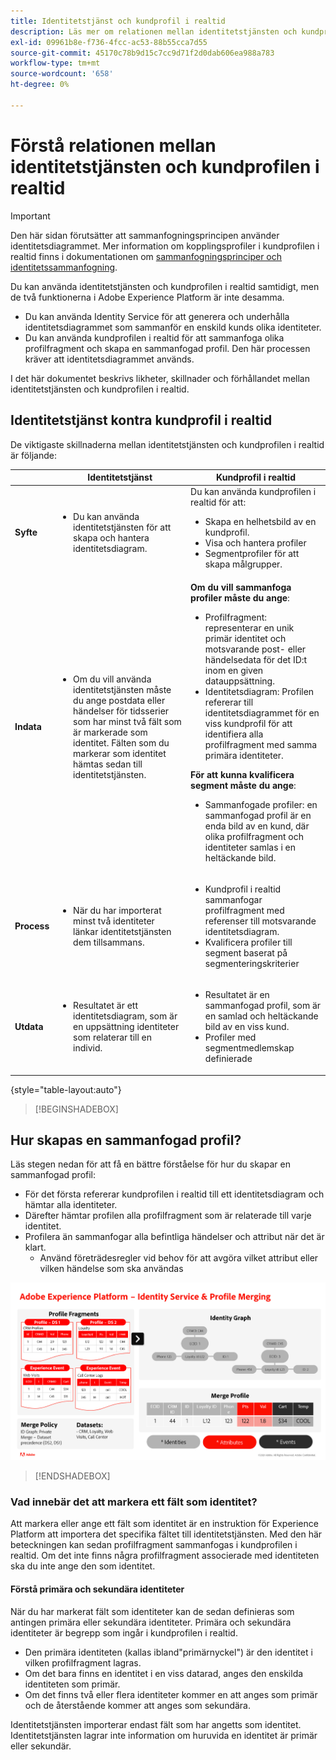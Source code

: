 ```yaml
---
title: Identitetstjänst och kundprofil i realtid
description: Läs mer om relationen mellan identitetstjänsten och kundprofilen i realtid
exl-id: 09961b8e-f736-4fcc-ac53-88b55cca7d55
source-git-commit: 45170c78b9d15c7cc9d71f2d0dab606ea988a783
workflow-type: tm+mt
source-wordcount: '658'
ht-degree: 0%

---
```


# Förstå relationen mellan identitetstjänsten och kundprofilen i realtid

>[!IMPORTANT]
>
> Den här sidan förutsätter att sammanfogningsprincipen använder identitetsdiagrammet. Mer information om kopplingsprofiler i kundprofilen i realtid finns i dokumentationen om [sammanfogningsprinciper och identitetssammanfogning](../profile/merge-policies/overview.md#identity-stitching).

Du kan använda identitetstjänsten och kundprofilen i realtid samtidigt, men de två funktionerna i Adobe Experience Platform är inte desamma.

* Du kan använda Identity Service för att generera och underhålla identitetsdiagrammet som sammanför en enskild kunds olika identiteter.
* Du kan använda kundprofilen i realtid för att sammanfoga olika profilfragment och skapa en sammanfogad profil. Den här processen kräver att identitetsdiagrammet används.

I det här dokumentet beskrivs likheter, skillnader och förhållandet mellan identitetstjänsten och kundprofilen i realtid.

## Identitetstjänst kontra kundprofil i realtid

De viktigaste skillnaderna mellan identitetstjänsten och kundprofilen i realtid är följande:

| | Identitetstjänst | Kundprofil i realtid |
| --- | --- |--- |
| **Syfte** | <ul><li>Du kan använda identitetstjänsten för att skapa och hantera identitetsdiagram.</li></ul> | Du kan använda kundprofilen i realtid för att: <ul><li>Skapa en helhetsbild av en kundprofil.</li><li>Visa och hantera profiler</li><li>Segmentprofiler för att skapa målgrupper.</li></ul> |
| **Indata** | <ul><li>Om du vill använda identitetstjänsten måste du ange postdata eller händelser för tidsserier som har minst två fält som är markerade som identitet. Fälten som du markerar som identitet hämtas sedan till identitetstjänsten.</li></ul> | **Om du vill sammanfoga profiler måste du ange**: <ul><li>Profilfragment: representerar en unik primär identitet och motsvarande post- eller händelsedata för det ID:t inom en given datauppsättning.</li><li>Identitetsdiagram: Profilen refererar till identitetsdiagrammet för en viss kundprofil för att identifiera alla profilfragment med samma primära identiteter.</li></ul> **För att kunna kvalificera segment måste du ange**: <ul><li>Sammanfogade profiler: en sammanfogad profil är en enda bild av en kund, där olika profilfragment och identiteter samlas i en heltäckande bild.</li></ul> |
| **Process** | <ul><li>När du har importerat minst två identiteter länkar identitetstjänsten dem tillsammans.</li></ul> | <ul><li>Kundprofil i realtid sammanfogar profilfragment med referenser till motsvarande identitetsdiagram.</li><li>Kvalificera profiler till segment baserat på segmenteringskriterier</li></ul> |
| **Utdata** | <ul><li>Resultatet är ett identitetsdiagram, som är en uppsättning identiteter som relaterar till en individ.</li></ul> | <ul><li>Resultatet är en sammanfogad profil, som är en samlad och heltäckande bild av en viss kund.</li><li>Profiler med segmentmedlemskap definierade</li></ul> |

{style="table-layout:auto"}

>[!BEGINSHADEBOX]

## Hur skapas en sammanfogad profil?

Läs stegen nedan för att få en bättre förståelse för hur du skapar en sammanfogad profil:

* För det första refererar kundprofilen i realtid till ett identitetsdiagram och hämtar alla identiteter.
* Därefter hämtar profilen alla profilfragment som är relaterade till varje identitet.
* Profilera än sammanfogar alla befintliga händelser och attribut när det är klart.
   * Använd företrädesregler vid behov för att avgöra vilket attribut eller vilken händelse som ska användas

![Ett flödesdiagram som beskriver hur identitetstjänsten och profilsammanslagningen fungerar.](./images/identity-settings/identity-and-profile.png)

>[!ENDSHADEBOX]

### Vad innebär det att markera ett fält som identitet?

Att markera eller ange ett fält som identitet är en instruktion för Experience Platform att importera det specifika fältet till identitetstjänsten. Med den här beteckningen kan sedan profilfragment sammanfogas i kundprofilen i realtid. Om det inte finns några profilfragment associerade med identiteten ska du inte ange den som identitet.

#### Förstå primära och sekundära identiteter

När du har markerat fält som identiteter kan de sedan definieras som antingen primära eller sekundära identiteter. Primära och sekundära identiteter är begrepp som ingår i kundprofilen i realtid.

* Den primära identiteten (kallas ibland&quot;primärnyckel&quot;) är den identitet i vilken profilfragment lagras.
* Om det bara finns en identitet i en viss datarad, anges den enskilda identiteten som primär.
* Om det finns två eller flera identiteter kommer en att anges som primär och de återstående kommer att anges som sekundära.

Identitetstjänsten importerar endast fält som har angetts som identitet. Identitetstjänsten lagrar inte information om huruvida en identitet är primär eller sekundär.

